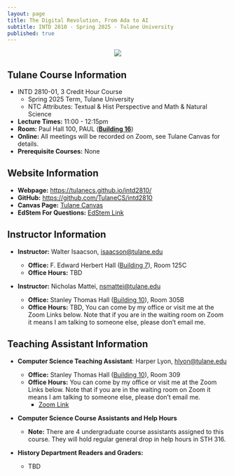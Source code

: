 ```yaml
---
layout: page
title: The Digital Revolution, From Ada to AI
subtitle: INTD 2810 - Spring 2025 - Tulane University
published: true
---
```

<p style="text-align:center;"><img src="{{ 'img/cover.png' | relative_url }}" /></p>

## Tulane Course Information
- INTD 2810-01, 3 Credit Hour Course
  - Spring 2025 Term, Tulane University
  - NTC Attributes: Textual & Hist Perspective and Math & Natural Science
- **Lecture Times:** 11:00 - 12:15pm
- **Room:** Paul Hall 100, PAUL ([**Building 16**](https://admission.tulane.edu/map))
- **Online:** All meetings will be recorded on Zoom, see Tulane Canvas for details.
- **Prerequisite Courses:** None

## Website Information
- **Webpage:** <https://tulanecs.github.io/intd2810/>
- **GitHub:** <https://github.com/TulaneCS/intd2810>
- **Canvas Page:** [Tulane Canvas](https://tulane.instructure.com/)
- **EdStem For Questions:** [EdStem Link](https://edstem.org/us/courses/72670/discussion)

## Instructor Information
- **Instructor:** Walter Isaacson, <isaacson@tulane.edu>
  - **Office:** F. Edward Herbert Hall ([Building 7](https://admission.tulane.edu/map)), Room 125C
  - **Office Hours:** TBD

- **Instructor:** Nicholas Mattei, <nsmattei@tulane.edu>
  - **Office:** Stanley Thomas Hall ([Building 10](https://admission.tulane.edu/map)), Room 305B
  - **Office Hours:** TBD, You can come by my office or visit me at the Zoom Links below. Note that if you are in the waiting room on Zoom it means I am talking to someone else, please don’t email me.

## Teaching Assistant Information

- **Computer Science Teaching Assistant**: Harper Lyon, <hlyon@tulane.edu>
  - **Office:** Stanley Thomas Hall ([Building 10](https://admission.tulane.edu/map)), Room 309
  - **Office Hours:** You can come by my office or visit me at the Zoom Links below. Note that if you are in the waiting room on Zoom it means I am talking to someone else, please don’t email me.
    - [Zoom Link](https://tulane.zoom.us/j/99348809166)

- **Computer Science Course Assistants and Help Hours**
  - **Note:** There are 4 undergraduate course assistants assigned to this course. They will hold regular general drop in help hours in STH 316.

- **History Department Readers and Graders:**
  - TBD


